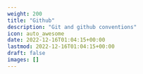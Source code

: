 ```yaml
---
weight: 200
title: "Github"
description: "Git and github conventions"
icon: auto_awesome
date: 2022-12-16T01:04:15+00:00
lastmod: 2022-12-16T01:04:15+00:00
draft: false
images: []
---
```

